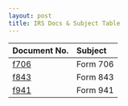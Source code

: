 ```yaml
---
layout: post
title: IRS Docs & Subject Table
---
```

 
|Document No.|Subject|
|:-|:-|
|[f706](/irs.ea/docs/f706)| Form 706 |
|[f843](/irs.ea/docs/f843)| Form 843 |
|[f941](/irs.ea/docs/f941)| Form 941 |

